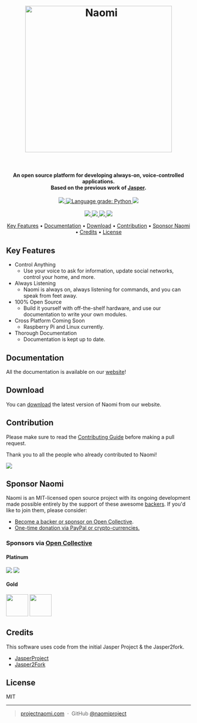<h1 align="center">
  <br>
  <a href="https://projectnaomi.com/naomi-logo.png"><img src="https://projectnaomi.com/naomi-logo.png" alt="Naomi" width="400"></a>
  <br>
  <br>
</h1>

<h4 align="center">An open source platform for developing always-on, voice-controlled applications. </br>
	Based on the previous work of <a href="http://jasperproject.github.io" target="_blank">Jasper</a>.
</h4>

<p align="center">
	<a href="">
    	<img src="https://img.shields.io/badge/python-v3.5-blue.svg">
    </a>
    <a href="https://lgtm.com/projects/g/NaomiProject/Naomi/context:python">
      <img alt="Language grade: Python" src="https://img.shields.io/lgtm/grade/python/g/NaomiProject/Naomi.svg?logo=lgtm&logoWidth=18"/>
    </a>
    <a href="https://requires.io/github/NaomiProject/Naomi/requirements/?branch=naomi-dev">
    	<img src="https://requires.io/github/NaomiProject/Naomi/requirements.svg?branch=naomi-dev">
    </a>
    </br>
    </br>
    <a href="https://github.com/naomiproject/naomi/issues">
    	<img src="https://img.shields.io/github/issues/naomiproject/naomi.svg">
    </a>
    <a href="">
    	<img src="https://img.shields.io/badge/contributions-welcome-orange.svg">
    </a>
    <a href="https://discord.gg/EVNQya3">
    	<img src="https://discordapp.com/api/guilds/320348612813127684/embed.png">
    </a>
    <a href="https://opensource.org/licenses/MIT">
    	<img src="https://img.shields.io/badge/license-MIT-blue.svg">
    </a>
</p>

<p align="center">
  <a href="#key-features">Key Features</a> •
  <a href="#documentation">Documentation</a> •
  <a href="#download">Download</a> •
  <a href="#contribution">Contribution</a> •
  <a href="#sponsor-naomi">Sponsor Naomi</a> •
  <a href="#credits">Credits</a> •
  <a href="#license">License</a>
</p>

## Key Features

* Control Anything
  * Use your voice to ask for information, update social networks, control your home, and more.
* Always Listening
  * Naomi is always on, always listening for commands, and you can speak from feet away.
* 100% Open Source
  * Build it yourself with off-the-shelf hardware, and use our documentation to write your own modules.
* Cross Platform Coming Soon
  * Raspberry Pi and Linux currently.
* Thorough Documentation
  * Documentation is kept up to date.

## Documentation

All the documentation is available on our [website](https://projectnaomi.com/dev/docs)!

## Download

You can [download](https://projectnaomi.com/download) the latest version of Naomi from our website.

## Contribution

Please make sure to read the [Contributing Guide](https://github.com/NaomiProject/Naomi/blob/naomi-dev/CONTRIBUTING.md) before making a pull request.

Thank you to all the people who already contributed to Naomi!

<a href="https://github.com/naomiproject/naomi/graphs/contributors"><img src="https://opencollective.com/projectnaomi/contributors.svg?width=890" /></a>

## Sponsor Naomi

Naomi is an MIT-licensed open source project with its ongoing development made possible entirely by the support of these awesome [backers](https://github.com/naomiproject/naomi/blob/naomi-dev/BACKERS.md). If you'd like to join them, please consider:

- [Become a backer or sponsor on Open Collective](https://opencollective.com/projectnaomi).
- [One-time donation via PayPal or crypto-currencies.](https://projectnaomi.com/support-naomi/#One-time-Donations)

<h3>Sponsors via <a href="https://opencollective.com/projectnaomi">Open Collective</a></h3>

<h4>Platinum</h4>

<a href="https://opencollective.com/projectnaomi/tiers/platinum-sponsor/0/website" target="_blank" rel="noopener noreferrer"><img src="https://opencollective.com/projectnaomi/tiers/platinum-sponsor/0/avatar.svg?sanitize=true"></a>
<a href="https://opencollective.com/projectnaomi/tiers/platinum-sponsor/1/website" target="_blank" rel="noopener noreferrer"><img src="https://opencollective.com/projectnaomi/tiers/platinum-sponsor/1/avatar.svg?sanitize=true"></a>

<h4>Gold</h4>

<a href="https://opencollective.com/projectnaomi/tiers/gold-sponsor/0/website" target="_blank" rel="noopener noreferrer"><img src="https://opencollective.com/projectnaomi/tiers/gold-sponsor/0/avatar.svg?sanitize=true" height="60px"></a>
<a href="https://opencollective.com/projectnaomi/tiers/gold-sponsor/1/website" target="_blank" rel="noopener noreferrer"><img src="https://opencollective.com/projectnaomi/tiers/gold-sponsor/1/avatar.svg?sanitize=true" height="60px"></a>

## Credits

This software uses code from the initial Jasper Project & the Jasper2fork.

* [JasperProject](http://jasperproject.github.io/)
* [Jasper2Fork](https://github.com/andweber/j2f)

## License

MIT

---

> [projectnaomi.com](https://projectnaomi.com) &nbsp;&middot;&nbsp;
> GitHub [@naomiproject](https://github.com/naomiproject)
